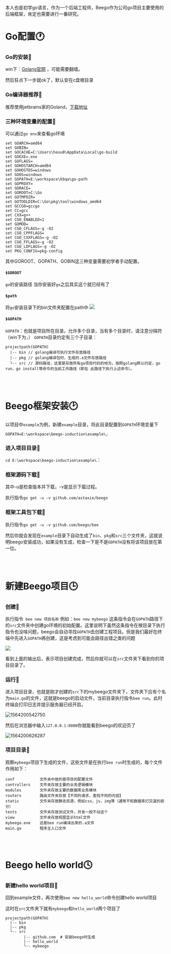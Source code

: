 本人也是初学go语言，作为一个后端工程师，Beego作为公司go项目主要使用的后端框架，肯定也需要进行一番研究。



# Go配置🕐

### Go的安装🍕

win下：[Golang官网](https://golang.google.cn/) ，可能需要翻墙。

然后狂点下一步就ok了，默认安在c盘根目录



### Go编译器推荐🍔

推荐使用jetbrains家的Goland，[下载地址](https://www.jetbrains.com/go/)



### 三种环境变量的配置🍟

可以通过`go env`来查看go环境

```
set GOARCH=amd64
set GOBIN=
set GOCACHE=C:\Users\hexu0\AppData\Local\go-build
set GOEXE=.exe
set GOFLAGS=
set GOHOSTARCH=amd64
set GOHOSTOS=windows
set GOOS=windows
set GOPATH=E:\workspace\kbqa\go-path
set GOPROXY=
set GORACE=
set GOROOT=C:\Go
set GOTMPDIR=
set GOTOOLDIR=C:\Go\pkg\tool\windows_amd64
set GCCGO=gccgo
set CC=gcc
set CXX=g++
set CGO_ENABLED=1
set GOMOD=
set CGO_CFLAGS=-g -O2
set CGO_CPPFLAGS=
set CGO_CXXFLAGS=-g -O2
set CGO_FFLAGS=-g -O2
set CGO_LDFLAGS=-g -O2
set PKG_CONFIG=pkg-config
```

其中GOROOT、GOPATH、GOBIN这三种变量需要初学者手动配置。



#### `$GOROOT`

`go`的安装路径
当你安装好`go`之后其实这个就已经有了



#### `$path`

将`go`安装目录下的bin文件夹配置在path中
![](https://github.com/hexu0614/beego-induction/blob/master/img_resources/%E5%BE%AE%E4%BF%A1%E6%88%AA%E5%9B%BE_20190727114148.png)



#### `$GOPATH`

`GOPATH`：也就是项目所在目录。允许多个目录，当有多个目录时，请注意分隔符（win下为`;`）
`GOPATH`目录约定有三个子目录：

```
projectpath(GOPATH)
  |-- bin // golang编译可执行文件存放路径
  |-- pkg // golang编译包时，生成的.a文件存放路径
  └-- src // 源码路径，这里是存放所有go项目代码的地方。按照golang默认约定，go run，go install等命令的当前工作路径（即在 此路径下执行上述命令）。
```

<br />

<br />



# Beego框架安装🕑

以项目中`example`为例，新建`example`目录，将此目录配置到`GOPATH`环境变量下

`GOPATH=E:\workspace\beego-induction\example\;`

### 进入项目目录🌭

`cd E:\workspace\beego-induction\example\`：

### 框架源码下载🥓

其中-u是检查版本并下载，-v是显示下载过程。

执行指令`go get -u -v github.com/astaxie/beego`

### 框架工具包下载🍿

执行指令`go get -u -v github.com/beego/bee`



然后你就会发现在`example`目录下自动生成了`bin`、`pkg`和`src`三个文件夹，这就说明beego安装成功，如果没有生成，检查一下是不是`GOPATH`没有将该项目放在第一位。

<br />

<br />

# 新建Beego项目🕒

### 创建🥚

执行指令` bee new 项目名称`
例如：`bee new mybeego`
这条指令会在`GOPATH`路径下的`src`文件夹中创建go环境的初始配置。这里说明下虽然这条指令在根目录下执行指令也没啥问题，beego会自动寻找`GOPATH`去创建工程项目。但是我们最好在终端中先进入`GOPATH`再创建，这是考虑到可能会路径出错之类的问题

![](https://github.com/hexu0614/beego-induction/blob/master/img_resources/1564198395069.png)

看到上面的输出后，表示项目创建完成，然后你就可以在`src`文件夹下看到你的项目目录了。



### 运行🥞

进入项目目录，也就是刚才创建的`src`下的mybeego文件夹下，文件夹下应有个名为`main.go`的文件，这就是beego的启动文件，当前目录执行指令`bee run`。此时终端会打印日志并提示服务器已经开启。

![1564200542750](https://github.com/hexu0614/beego-induction/blob/master/img_resources/20190727120813.png)

然后在浏览器中输入`127.0.0.1:8080`你就能看到beego的欢迎页了

![1564200626287](https://github.com/hexu0614/beego-induction/blob/master/img_resources/1564200626287.png)

### 项目目录🍳

观察`mybeego`项目下生成的文件，这些文件是在执行`bee run`时生成的，每个文件作用如下：

```
conf           文件夹中放的是项目的配置文件
controllers    文件夹存放主要的业务逻辑模块
modules        文件夹存放主要的数据库业务模块
routers        路由文件夹存放【不同的请求，查找不同的内容】
static         文件夹存放静态资源，例如css，js，img等（通常不和数据库打交道的部分）
tests          文件夹存放测试文件，开发一般不动这个
view           文件夹存放视图显示html文件
mybeego.exe    这是bee run编译出来的.a文件
main.go        程序主入口文件
```

<br />

<br />

# Beego hello world🕓

### 新建hello world项目🍞

回到example文件，再次使用`bee new hello_world`命令创建hello world项目

这时在`src`文件夹下就有`mybeego`和`hello_world`两个项目了

```
projectpath(GOPATH)
  |-- bin 
  |-- pkg
  └-- src
  		|-- github.com  # 安装beego时生成
  		|-- hello_world
  		└-- mybeego
```



